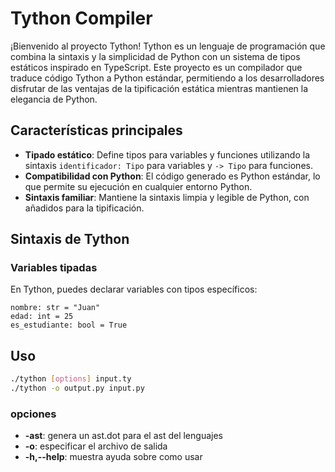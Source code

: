 # Tython Compiler

¡Bienvenido al proyecto Tython! Tython es un lenguaje de programación que combina la sintaxis y la simplicidad de Python con un sistema de tipos estáticos inspirado en TypeScript. Este proyecto es un compilador que traduce código Tython a Python estándar, permitiendo a los desarrolladores disfrutar de las ventajas de la tipificación estática mientras mantienen la elegancia de Python.

## Características principales

- **Tipado estático**: Define tipos para variables y funciones utilizando la sintaxis `identificador: Tipo` para variables y `-> Tipo` para funciones.
- **Compatibilidad con Python**: El código generado es Python estándar, lo que permite su ejecución en cualquier entorno Python.
- **Sintaxis familiar**: Mantiene la sintaxis limpia y legible de Python, con añadidos para la tipificación.

## Sintaxis de Tython

### Variables tipadas

En Tython, puedes declarar variables con tipos específicos:

```tython
nombre: str = "Juan"
edad: int = 25
es_estudiante: bool = True
```
## Uso
```Bash
./tython [options] input.ty
./tython -o output.py input.py
```
### opciones
- **-ast**: genera un ast.dot para el ast del lenguajes
- **-o**: especificar el archivo de salida
- **-h,--help**: muestra ayuda sobre como usar
